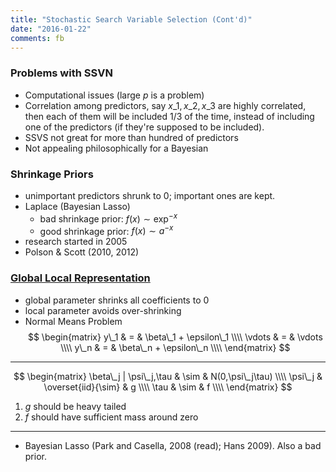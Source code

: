 ```yaml
---
title: "Stochastic Search Variable Selection (Cont'd)"
date: "2016-01-22"
comments: fb
---
```


###  Problems with SSVN

- Computational issues (large $p$ is a problem)
- Correlation among predictors, say $x\_1,x\_2,x\_3$ are highly correlated, then each of them will be included $1/3$ of the time, instead of including one of the predictors (if they're supposed to be included).
- SSVS not great for more than hundred of predictors
- Not appealing philosophically for a Bayesian


### Shrinkage Priors

- unimportant predictors shrunk to 0; important ones are kept.
- Laplace (Bayesian Lasso)
  - bad shrinkage prior: $f(x) \sim \exp^{-x}$
  - good shrinkage prior: $f(x) \sim a^{-x}$
- research started in 2005
- Polson & Scott (2010, 2012)


### [Global Local Representation](/assets/ams268/bayesReg.pdf)

- global parameter shrinks all coefficients to 0
- local parameter avoids over-shrinking
- Normal Means Problem
$$
\begin{matrix}
  y\_1 & = & \beta\_1 + \epsilon\_1 \\\\
  \vdots & = & \vdots \\\\
  y\_n & = & \beta\_n + \epsilon\_n \\\\
\end{matrix}
$$

***

$$
\begin{matrix}
  \beta\_j | \psi\_j,\tau & \sim & N(0,\psi\_j\tau) \\\\
  \psi\_j & \overset{iid}{\sim} & g \\\\
  \tau & \sim & f \\\\
\end{matrix}
$$

1. $g$ should be heavy tailed
2. $f$ should have sufficient mass around zero

*** 

- Bayesian Lasso (Park and Casella, 2008 (read); Hans 2009). Also a bad prior.
